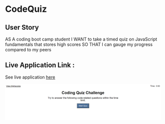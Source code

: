 # CodeQuiz

## User Story

AS A coding boot camp student
I WANT to take a timed quiz on JavaScript fundamentals that stores high scores
SO THAT I can gauge my progress compared to my peers

## Live Application Link :
See live application [here](https://olhamyndziv.github.io/CodeQuiz/)

![alt text](assets/image/1.png)


